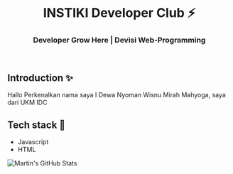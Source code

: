 <div align="center">
  <h1>INSTIKI Developer Club ⚡</h1>
  <h3>Developer Grow Here | Devisi Web-Programming</h3>
</div>

<br>

## Introduction ✨

Hallo Perkenalkan nama saya I Dewa Nyoman Wisnu Mirah Mahyoga, saya dari UKM IDC
## Tech stack 🚀

- Javascript
- HTML

<img align="center" src="https://github-readme-stats.vercel.app/api?username=jikNu06&show_icons=true&line_height=27&count_private=true&title_color=ffffff&text_color=c9cacc&icon_color=2bbc8a&bg_color=1d1f21" alt="Martin's GitHub Stats" />
